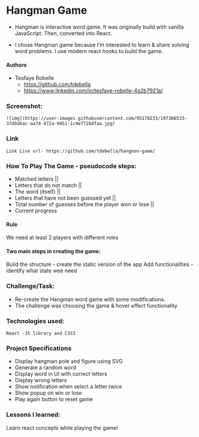 # Hangman Game

- Hangman is interactive word game. It was originally build with vanilla JavaScript. Then, converted into React.

- I chose Hangman game because I’m interested to learn & share solving word problems. I use modern react hooks to build the game.

#### Authors

- Tesfaye Robelle
  - https://github.com/tdebella
  - https://www.linkedin.com/in/tesfaye-robelle-4a2b7921a/

### Screenshot: 

    ![img](https://user-images.githubusercontent.com/95178233/197386533-37d0abac-aa74-472a-9451-1c4ef72bdfaa.jpg)

### Link

    Link Live url- https://github.com/tdebella/hangman-game/

### How To Play The Game - pseudocode steps:

- Matched letters ||
- Letters that do not match ||
- The word (itself) ||
- Letters that have not been guessed yet ||
- Total number of guesses before the player won or lose ||
- Current progress

#### Rule
   We need at least 2 players with different roles
    
#### Two main steps in creating the game:
   Build the structure - create the static version of the app
   Add functionalities - identify what state wee need

### Challenge/Task:

- Re-create the Hangman word game with some modifications.
- The challenge was choosing the game & hover effect functionality

### Technologies used:

    React -JS library and CSS3

### Project Specifications

- Display hangman pole and figure using SVG
- Generate a random word
- Display word in UI with correct letters
- Display wrong letters
- Show notification when select a letter twice
- Show popup on win or lose
- Play again button to reset game

### Lessons I learned:

   Learn react concepts while playing the game!
